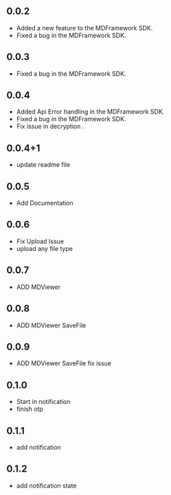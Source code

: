 ## 0.0.2
- Added a new feature to the MDFramework SDK.
- Fixed a bug in the MDFramework SDK.

## 0.0.3
- Fixed a bug in the MDFramework SDK.

## 0.0.4
- Added Api Error handling in the MDFramework SDK.
- Fixed a bug in the MDFramework SDK.
- Fix issue in decryption .

## 0.0.4+1
- update readme file

## 0.0.5
- Add Documentation

## 0.0.6
- Fix Upload Issue
- upload any file type

## 0.0.7
- ADD MDViewer

## 0.0.8
- ADD MDViewer SaveFile

## 0.0.9
- ADD MDViewer SaveFile fix issue

## 0.1.0
- Start in notification
- finish otp

## 0.1.1
- add notification

## 0.1.2
- add notification state




